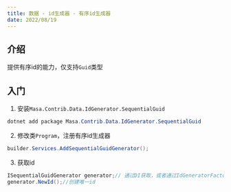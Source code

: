 ```yaml
---
title: 数据 - id生成器 - 有序id生成器
date: 2022/08/19
---
```


## 介绍

提供有序id的能力，仅支持`Guid`类型

## 入门

1. 安装`Masa.Contrib.Data.IdGenerator.SequentialGuid`

``` powershell
dotnet add package Masa.Contrib.Data.IdGenerator.SequentialGuid
```

2. 修改类`Program`，注册有序id生成器

``` C#
builder.Services.AddSequentialGuidGenerator();
```

3. 获取id

``` C#
ISequentialGuidGenerator generator;// 通过DI获取，或者通过IdGeneratorFactory.SequentialGuidGenerator获取
generator.NewId();//创建唯一id
```